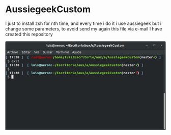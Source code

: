 # AussiegeekCustom
I just to install zsh for nth time, and every time i do it i use aussiegeek but i change some parameters, to avoid send my again this file via e-mail I have created this repository

![aussiegeekCustom](aussiegeekCustom.png)


